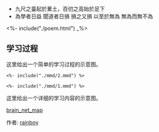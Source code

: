 - 九尺之臺起於蔂土，百仞之高始於足下
- 為學者日益 聞道者日損 損之又損 以至於無為 無為而無不為


<%- include("./poem.html") _%>

## 学习过程

这里给出一个简单的学习过程的示意图。

```mermaid
<%- include("./mmd/2.mmd") %>
```

```mermaid
<%- include("./mmd/1.mmd") %>
```

这里给出一个详细的学习内容的示意图。

<a href="/brain_net_map" target="_blank">brain_net_map</a>


作者: [rainboy](https://github.com/rainboylvx)
